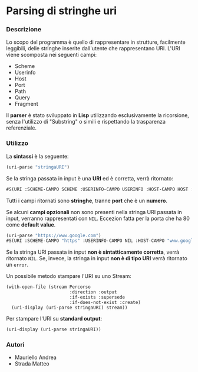 # Parsing di stringhe uri

### Descrizione

Lo scopo del programma è quello di rappresentare in strutture, facilmente leggibili, delle stringhe inserite dall'utente che rappresentano URI.
L'URI viene scomposta nei seguenti campi:
- Scheme
- Userinfo
- Host
- Port
- Path
- Query
- Fragment

Il **parser** è stato sviluppato in **Lisp** utilizzando esclusivamente la ricorsione, senza l'utilizzo di "Substring" o simili e rispettando la trasparenza referenziale.

### Utilizzo

La **sintassi** è la seguente:

```lisp
(uri-parse "stringaURI")
```

Se la stringa passata in input è una **URI** ed è corretta, verrà ritornato:

```lisp
#S(URI :SCHEME-CAMPO SCHEME :USERINFO-CAMPO USERINFO :HOST-CAMPO HOST :PORT-CAMPO PORT :PATH-CAMPO PATH :QUERY-CAMPO QUERY :FRAGMENT-CAMPO FRAGMENT)
```

Tutti i campi ritornati sono **stringhe**, tranne **port** che è un **numero**.

Se alcuni **campi opzionali** non sono presenti nella stringa URI passata in input, verranno rappresentati con `NIL`. Eccezion fatta per la porta che ha 80 come **default value**.

```lisp
(uri-parse "https://www.google.com")
#S(URI :SCHEME-CAMPO "https" :USERINFO-CAMPO NIL :HOST-CAMPO "www.google.com" :PORT-CAMPO 80 :PATH-CAMPO NIL :QUERY-CAMPO NIL :FRAGMENT-CAMPO NIL)
```

Se la stringa URI passata in input **non è sintatticamente corretta**, verrà ritornato `NIL`.
Se, invece, la stringa in input **non è di tipo URI** verrà ritornato un `error`.

Un possibile metodo stampare l'URI su uno Stream:

```
(with-open-file (stream Percorso
                        :direction :output
                        :if-exists :supersede
                        :if-does-not-exist :create)
  (uri-display (uri-parse stringaURI) stream))
```

Per stampare l'URI su **standard output**:

```lisp
(uri-display (uri-parse stringaURI))
```

### Autori

- Mauriello Andrea 
- Strada Matteo